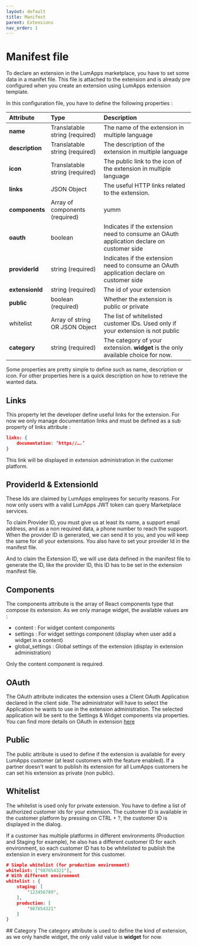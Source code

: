 ```yaml
---
layout: default
title: Manifest
parent: Extensions
nav_order: 1
---
```

# Manifest file
To declare an extension in the LumApps marketplace, you have to set some data in a manifet file. This file is attached to the extension and is already pre configured when you create an extension using LumApps extension template.


In this configuration file, you have to define the following properties : 

| Attribute       | Type                           | Description                                                                              |
| :-------------- | :----------------------------- | :--------------------------------------------------------------------------------------- |
| **name**        | Translatable string (required) | The name of the extension in multiple language                                           |
| **description** | Translatable string (required) | The description of the extension in multiple language                                    |
| **icon**        | Translatable string (required) | The public link to the icon of the extension in multiple language                        |
| **links**       | JSON Object                    | The useful HTTP links related to the extension.                                          |
| **components**  | Array of components (required) | yumm                                                                                     |
| **oauth**       | boolean                        | Indicates if the extension need to consume an OAuth application declare on customer side |
| **providerId**  | string (required)              | Indicates if the extension need to consume an OAuth application declare on customer side |
| **extensionId** | string (required)              | The id of your extension                                                                 |
| **public**      | boolean (required)             | Whether the extension is public or private                                               |
| whitelist       | Array of string OR JSON Object | The list of whitelisted customer IDs. Used only if your extension is not public          |
| **category**    | string (required)              | The category of your extension. **widget** is the only available choice for now.         |


Some properties are pretty simple to define such as name, description or icon. For other properties here is a quick description on how to retrieve the wanted data.

## <a name="links"></a>Links
This property let the developer define useful links for the extension.
For now we only manage documentation links and must be defined as a sub property of links attribute :
```json
links: {
	documentation: ‘https//….’
}
```
This link will be displayed in extension administration in the customer platform.

## <a name="provID"></a>ProviderId & ExtensionId
These Ids are claimed by LumApps employees for security reasons. For now only users with a valid LumApps JWT token can query Marketplace services.

To claim Provider ID, you must give us at least its name, a support email address, and as a non required data, a phone number to reach the support.
When the provider ID is generated, we can send it to you, and you will keep the same for all your extensions. You also have to set your provider Id in the manifest file.

And to claim the Extension ID, we will use data defined in the manifest file to generate the ID, like the provider ID, this ID has to be set in the extension manifest file.

## <a name="components"></a>Components
The components attribute is the array of React components type that compose its extension. 
As we only manage widget, the available values are : 
 - content : For widget content components
 - settings : For widget settings component (display when user add a widget in a content)
 - global_settings : Global settings of the extension (display in extension administration)

Only the content component is required.


## <a name="oauth"></a>OAuth
The OAuth attribute indicates the extension uses a Client OAuth Application declared in the client side. The administrator will have to select the Application he wants to use in the extension administration. The selected application will be sent to the Settings & Widget components via properties.
You can find more details on OAuth in extension [here](./oauth.md)

## <a name="public"></a>Public
The public attribute is used to define if the extension is available for every LumApps customer (at least customers with the feature enabled). If a partner doesn't want to publish its extension for all LumApps customers he can set his extension as private (non public).


## <a name="whitelist"></a>Whitelist
The whitelist is used only for private extension. You have to define a list of authorized customer ids for your extension.
The customer ID is available in the customer platform by pressing on CTRL + ?, the customer ID is displayed in the dialog.

If a customer has multiple platforms in different environments (Production and Staging for example), he also has a different customer ID for each environment, so each customer ID has to be whitelisted to publish the extension in every environment for this customer.


```json
# Simple whitelist (for production environment)
whitelist: ['987654321'],
# With different environment
whitelist : {
    staging: [
        '123456789',
    ],
    production: [
        '987654321'
    ]
}
```

## <a name="category"></a>Category
The category attribute is used to define the kind of extension, as we only handle widget, the only valid value is **widget** for now.

